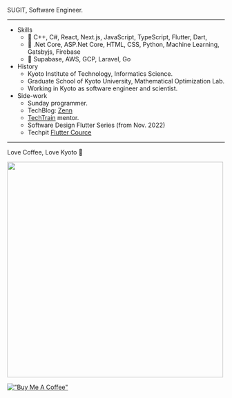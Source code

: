 SUGIT, Software Engineer.

---

- Skills
  - 🥇 C++, C#, React, Next.js, JavaScript, TypeScript, Flutter, Dart,
  - 🥈 .Net Core, ASP.Net Core, HTML, CSS, Python, Machine Learning, Gatsbyjs, Firebase
  - 🥉 Supabase, AWS, GCP, Laravel, Go
- History
  - Kyoto Institute of Technology, Informatics Science.
  - Graduate School of Kyoto University, Mathematical Optimization Lab.
  - Working in Kyoto as software engineer and scientist.
- Side-work
  - Sunday programmer.
  - TechBlog: [Zenn](https://zenn.dev/sugitlab) 
  - [TechTrain](https://techbowl.co.jp/techtrain/mentors/116) mentor.
  - Software Design Flutter Series (from Nov. 2022)
  - Techpit [Flutter Cource](https://www.techpit.jp/courses/238)

---

Love Coffee, Love Kyoto 🥤

<img width="500px" src="https://user-images.githubusercontent.com/26006414/96456040-ef87ab80-1258-11eb-90f4-73320c9693ec.JPG" />

[!["Buy Me A Coffee"](https://www.buymeacoffee.com/assets/img/custom_images/orange_img.png)](https://www.buymeacoffee.com/sugitlab)
